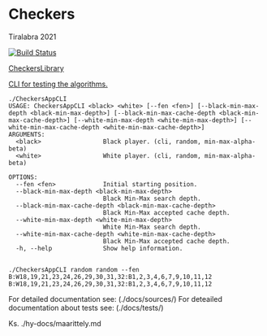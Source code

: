 # Checkers
Tiralabra 2021

[![Build Status](https://www.travis-ci.com/tuureilmarinen/Checkers.svg?branch=master)](https://www.travis-ci.com/tuureilmarinen/Checkers)

[CheckersLibrary](https://github.com/tuureilmarinen/CheckersLibrary)

[CLI for testing the algorithms.](https://github.com/tuureilmarinen/CheckersAppCLI)

```
./CheckersAppCLI 
USAGE: CheckersAppCLI <black> <white> [--fen <fen>] [--black-min-max-depth <black-min-max-depth>] [--black-min-max-cache-depth <black-min-max-cache-depth>] [--white-min-max-depth <white-min-max-depth>] [--white-min-max-cache-depth <white-min-max-cache-depth>]
ARGUMENTS:
  <black>                 Black player. (cli, random, min-max-alpha-beta)
  <white>                 White player. (cli, random, min-max-alpha-beta)

OPTIONS:
  --fen <fen>             Initial starting position. 
  --black-min-max-depth <black-min-max-depth>
                          Black Min-Max search depth. 
  --black-min-max-cache-depth <black-min-max-cache-depth>
                          Black Min-Max accepted cache depth. 
  --white-min-max-depth <white-min-max-depth>
                          White Min-Max search depth. 
  --white-min-max-cache-depth <white-min-max-cache-depth>
                          Black Min-Max accepted cache depth. 
  -h, --help              Show help information.


./CheckersAppCLI random random --fen B:W18,19,21,23,24,26,29,30,31,32:B1,2,3,4,6,7,9,10,11,12 
B:W18,19,21,23,24,26,29,30,31,32:B1,2,3,4,6,7,9,10,11,12
```

For detailed documentation see: (./docs/sources/)
For deteailed documentation about tests see: (./docs/tests/)

Ks. ./hy-docs/maarittely.md
